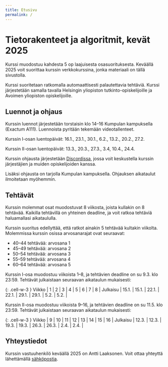 ```yaml
---
title: Etusivu
permalink: /
---
```

    
# Tietorakenteet ja algoritmit, kevät 2025

Kurssi muodostuu kahdesta 5 op laajuisesta osasuorituksesta. Keväällä 2025 voit suorittaa kurssin verkkokurssina, jonka materiaali on tällä sivustolla.

Kurssi suoritetaan ratkomalla automaattisesti palautettavia tehtäviä. Kurssi järjestetään samalla tavalla Helsingin yliopiston tutkinto-opiskelijoille ja Avoimen yliopiston opiskelijoille.

## Luennot ja ohjaus

Kurssin luennot järjestetään torstaisin klo 14–16 Kumpulan kampuksella (Exactum A111). Luennoista pyritään tekemään videotallenteet.

Kurssin I-osan luentopäivät: 16.1., 23.1., 30.1., 6.2., 13.2., 20.2., 27.2.

Kurssin II-osan luentopäivät: 13.3., 20.3., 27.3., 3.4, 10.4., 24.4.

Kurssin ohjausta järjestetään [Discordissa](https://study.cs.helsinki.fi/discord/join/tira), jossa voit keskustella kurssin järjestäjien ja muiden opiskelijoiden kanssa.

Lisäksi ohjausta on tarjolla Kumpulan kampuksella. Ohjauksen aikataulut ilmoitetaan myöhemmin.

## Tehtävät

Kurssin molemmat osat muodostuvat 8 viikosta, joista kullakin on 8 tehtävää. Kaikilla tehtävillä on yhteinen deadline, ja voit ratkoa tehtäviä haluamallasi aikataululla.

Kurssin suoritus edellyttää, että ratkot ainakin 5 tehtävää kultakin viikolta. Molemmissa kurssin osissa arvosanarajat ovat seuraavat:

* 40–44 tehtävää: arvosana 1
* 45–49 tehtävää: arvosana 2
* 50–54 tehtävää: arvosana 3
* 55–59 tehtävää: arvosana 4
* 60–64 tehtävää: arvosana 5

Kurssin I-osa muodostuu viikoista 1–8, ja tehtävien deadline on su 9.3. klo 23:59. Tehtävät julkaistaan seuraavan aikataulun mukaisesti:

{: .cell-w-3 }
Viikko | 1 | 2 | 3 | 4 | 5 | 6 | 7 | 8 |
Julkaisu | 15.1. | 15.1. | 22.1. | 22.1. | 29.1. | 29.1. | 5.2. | 5.2. |

Kurssin II-osa muodostuu viikoista 9–16, ja tehtävien deadline on su 11.5. klo 23:59. Tehtävät julkaistaan seuraavan aikataulun mukaisesti:

{: .cell-w-3 }
Viikko | 9 | 10 | 11 | 12 | 13 | 14 | 15 | 16 |
Julkaisu | 12.3. | 12.3. | 19.3. | 19.3. | 26.3. | 26.3. | 2.4. | 2.4. |

## Yhteystiedot

Kurssin vastuuhenkilö keväällä 2025 on Antti Laaksonen. Voit ottaa yhteyttä lähettämällä [sähköpostia](mailto:ahslaaks@cs.helsinki.fi).
